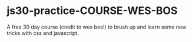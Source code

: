 # js30-practice-COURSE-WES-BOS
A free 30 day course (credit to wes bos!) to brush up and learn some new tricks with css and javascript. 
